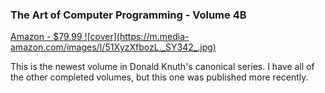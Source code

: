 ### The Art of Computer Programming - Volume 4B

<div class="item">
  <a href="https://www.amazon.com/dp/0201038064/?coliid=I1KOMPLF57MEL9&colid=3VI7UMGVWPOT&psc=1&ref_=list_c_wl_lv_ov_lig_dp_it">
    Amazon - $79.99
    ![cover](https://m.media-amazon.com/images/I/51XyzXfbozL._SY342_.jpg)
  </a>

  This is the newest volume in Donald Knuth's canonical series. I have all of the other completed volumes, but this one was published more recently.
</div>
